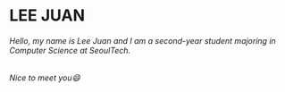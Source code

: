 # **LEE JUAN**
###### Hello, my name is Lee Juan and I am a second-year student majoring in Computer Science at *SeoulTech*.
###### Nice to meet you😄
